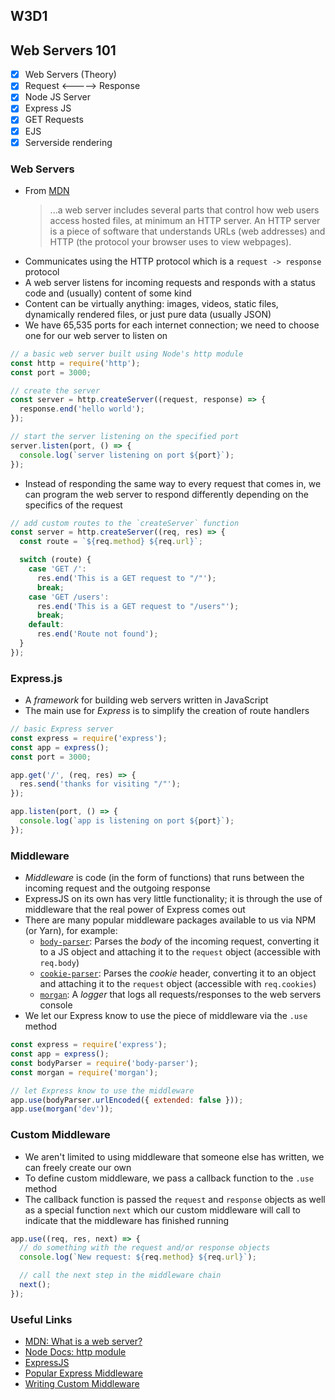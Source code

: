 ## W3D1

## Web Servers 101

- [x] Web Servers (Theory)
- [x] Request <-----> Response
- [x] Node JS Server
- [x] Express JS
- [x] GET Requests
- [x] EJS
- [x] Serverside rendering

### Web Servers

- From [MDN](https://developer.mozilla.org/en-US/docs/Learn/Common_questions/What_is_a_web_server)
  > ...a web server includes several parts that control how web users access hosted files, at minimum an HTTP server. An HTTP server is a piece of software that understands URLs (web addresses) and HTTP (the protocol your browser uses to view webpages).
- Communicates using the HTTP protocol which is a `request -> response` protocol
- A web server listens for incoming requests and responds with a status code and (usually) content of some kind
- Content can be virtually anything: images, videos, static files, dynamically rendered files, or just pure data (usually JSON)
- We have 65,535 ports for each internet connection; we need to choose one for our web server to listen on

```js
// a basic web server built using Node's http module
const http = require('http');
const port = 3000;

// create the server
const server = http.createServer((request, response) => {
  response.end('hello world');
});

// start the server listening on the specified port
server.listen(port, () => {
  console.log(`server listening on port ${port}`);
});
```

- Instead of responding the same way to every request that comes in, we can program the web server to respond differently depending on the specifics of the request

```js
// add custom routes to the `createServer` function
const server = http.createServer((req, res) => {
  const route = `${req.method} ${req.url}`;

  switch (route) {
    case 'GET /':
      res.end('This is a GET request to "/"');
      break;
    case 'GET /users':
      res.end('This is a GET request to "/users"');
      break;
    default:
      res.end('Route not found');
  }
});
```

### Express.js

- A _framework_ for building web servers written in JavaScript
- The main use for _Express_ is to simplify the creation of route handlers

```js
// basic Express server
const express = require('express');
const app = express();
const port = 3000;

app.get('/', (req, res) => {
  res.send('thanks for visiting "/"');
});

app.listen(port, () => {
  console.log(`app is listening on port ${port}`);
});
```

### Middleware

- _Middleware_ is code (in the form of functions) that runs between the incoming request and the outgoing response
- ExpressJS on its own has very little functionality; it is through the use of middleware that the real power of Express comes out
- There are many popular middleware packages available to us via NPM (or Yarn), for example:
  - [`body-parser`](https://expressjs.com/en/resources/middleware/body-parser.html): Parses the _body_ of the incoming request, converting it to a JS object and attaching it to the `request` object (accessible with `req.body`)
  - [`cookie-parser`](https://expressjs.com/en/resources/middleware/cookie-parser.html): Parses the _cookie_ header, converting it to an object and attaching it to the `request` object (accessible with `req.cookies`)
  - [`morgan`](https://expressjs.com/en/resources/middleware/morgan.html): A _logger_ that logs all requests/responses to the web servers console
- We let our Express know to use the piece of middleware via the `.use` method

```js
const express = require('express');
const app = express();
const bodyParser = require('body-parser');
const morgan = require('morgan');

// let Express know to use the middleware
app.use(bodyParser.urlEncoded({ extended: false }));
app.use(morgan('dev'));
```

### Custom Middleware

- We aren't limited to using middleware that someone else has written, we can freely create our own
- To define custom middleware, we pass a callback function to the `.use` method
- The callback function is passed the `request` and `response` objects as well as a special function `next` which our custom middleware will call to indicate that the middleware has finished running

```js
app.use((req, res, next) => {
  // do something with the request and/or response objects
  console.log(`New request: ${req.method} ${req.url}`);

  // call the next step in the middleware chain
  next();
});
```

### Useful Links

- [MDN: What is a web server?](https://developer.mozilla.org/en-US/docs/Learn/Common_questions/What_is_a_web_server)
- [Node Docs: http module](https://nodejs.org/api/http.html)
- [ExpressJS](https://expressjs.com/)
- [Popular Express Middleware](https://expressjs.com/en/resources/middleware.html)
- [Writing Custom Middleware](https://expressjs.com/en/guide/writing-middleware.html)
